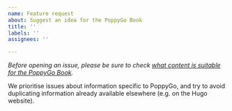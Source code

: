 ```yaml
---
name: Feature request
about: Suggest an idea for the PoppyGo Book
title: ''
labels: ''
assignees: ''

---
```


*Before opening an issue, please be sure to check [what content is suitable for the PoppyGo Book]().*

We prioritise issues about information specific to PoppyGo, and try to avoid duplicating information already available elsewhere (e.g. on the Hugo website).
